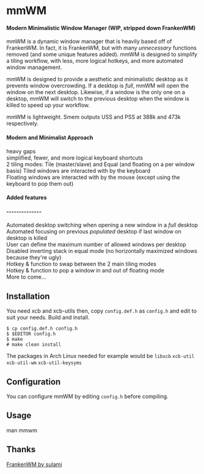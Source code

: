 # mmWM
#### Modern Minimalistic Window Manager (WIP, stripped down FrankenWM)

mmWM is a dynamic window manager that is heavily based off of FrankenWM. In fact, it is FrankenWM, but with many _unnecessary_ functions removed (and some unique features added). mmWM is designed to simplify a tiling workflow, with less, more logical hotkeys, and more automated window management.

mmWM is designed to provide a aesthetic and minimalistic desktop as it prevents window overcrowding. If a desktop is _full_, mmWM will open the window on the next desktop. Likewise, if a window is the only one on a desktop, mmWM will switch to the previous desktop when the window is killed to speed up your workflow.

mmWM is lightweight. Smem outputs USS and PSS at 388k and 473k respectively.



#### Modern and Minimalist Approach
heavy gaps\
simplified, fewer, and more logical keyboard shortcuts\
2 tiling modes: Tile (master/slave) and Equal (and floating on a per window basis)
Tiled windows are interacted with by the keyboard\
Floating windows are interacted with by the mouse (except using the keyboard to pop them out)


#### Added features
#### --------------
Automated desktop switching when opening a new window in a _full_ desktop\
Automated focusing on previous _populated_ desktop if last window on desktop is killed\
User can define the maximum number of allowed windows per desktop
Disabled inverting stack in equal mode (no horizontally maximized windows because they're ugly)\
Hotkey & function to swap between the 2 main tiling modes\
Hotkey & function to pop a window in and out of floating mode\
More to come...

Installation
------------

You need xcb and xcb-utils then, copy `config.def.h` as `config.h` and edit to
suit your needs.  Build and install.

    $ cp config.def.h config.h
    $ $EDITOR config.h
    $ make
    # make clean install

The packages in Arch Linux needed for example would be
`libxcb` `xcb-util` `xcb-util-wm` `xcb-util-keysyms`


Configuration
-------------

You can configure mmWM by editing `config.h` before compiling.

Usage
-----

man mmwm

Thanks
------

[FrankenWM by sulami](https://github.com/sulami/FrankenWM)


